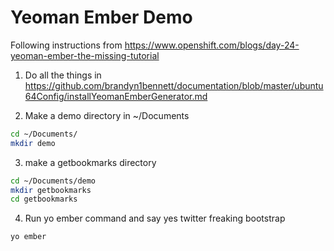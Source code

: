 Yeoman Ember Demo
==================
Following instructions from https://www.openshift.com/blogs/day-24-yeoman-ember-the-missing-tutorial

1. Do all the things in https://github.com/brandyn1bennett/documentation/blob/master/ubuntu64Config/installYeomanEmberGenerator.md

2. Make a demo directory in ~/Documents
  
  ```bash
  cd ~/Documents/
  mkdir demo
  ```

3. make a getbookmarks directory

  ```bash
  cd ~/Documents/demo
  mkdir getbookmarks
  cd getbookmarks
  ```

4. Run yo ember command and say yes twitter freaking bootstrap

  ```
  yo ember
  ```
